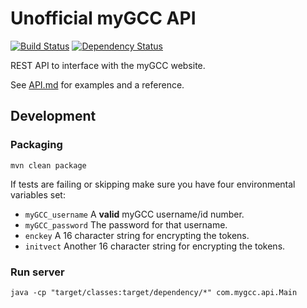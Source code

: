 # Unofficial myGCC API

[![Build Status](https://travis-ci.com/davidcorbin/mygcc-api.svg?token=dxqddm4qxdWvzPBrhpv6&branch=master)](https://travis-ci.com/davidcorbin/mygcc-api)
[![Dependency Status](https://www.versioneye.com/user/projects/59f299a215f0d70039a4a8cf/badge.svg?style=flat)](https://www.versioneye.com/user/projects/59f299a215f0d70039a4a8cf)

REST API to interface with the myGCC website.

See [API.md](API.md) for examples and a reference.

## Development

### Packaging
```mvn clean package```

If tests are failing or skipping make sure you have four environmental variables set:
- `myGCC_username` A **valid** myGCC username/id number.
- `myGCC_password` The password for that username.
- `enckey` A 16 character string for encrypting the tokens.
- `initvect` Another 16 character string for encrypting the tokens.

### Run server
```java -cp "target/classes:target/dependency/*" com.mygcc.api.Main```
